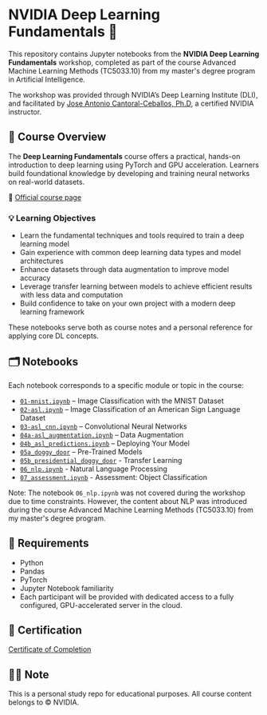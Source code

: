 # NVIDIA Deep Learning Fundamentals 🧠

This repository contains Jupyter notebooks from the **NVIDIA Deep Learning Fundamentals** workshop, completed as part of the course Advanced Machine Learning Methods (TC5033.10) from my master's degree program in Artificial Intelligence.

The workshop was provided through NVIDIA’s Deep Learning Institute (DLI), and facilitated by [Jose Antonio Cantoral-Ceballos, Ph.D](https://www.linkedin.com/in/jacantoral/), a certified NVIDIA instructor.

## 📘 Course Overview

The **Deep Learning Fundamentals** course offers a practical, hands-on introduction to deep learning using PyTorch and GPU acceleration. Learners build foundational knowledge by developing and training neural networks on real-world datasets.

🔗 [Official course page](https://learn.nvidia.com/courses/course-detail?course_id=course-v1:DLI+C-FX-01+V3)

### 💡 Learning Objectives

- Learn the fundamental techniques and tools required to train a deep learning model
- Gain experience with common deep learning data types and model architectures
- Enhance datasets through data augmentation to improve model accuracy
- Leverage transfer learning between models to achieve efficient results with less data and computation
- Build confidence to take on your own project with a modern deep learning framework

These notebooks serve both as course notes and a personal reference for applying core DL concepts.

## 🗂️ Notebooks

Each notebook corresponds to a specific module or topic in the course:

- [`01-mnist.ipynb`](https://github.com/igquinteroch/nvidia-dl-fundamentals/blob/main/01_mnist.ipynb) – Image Classification with the MNIST Dataset
- [`02-asl.ipynb`](https://github.com/igquinteroch/nvidia-dl-fundamentals/blob/main/02_asl.ipynb) – Image Classification of an American Sign Language Dataset
- [`03-asl_cnn.ipynb`](https://github.com/igquinteroch/nvidia-dl-fundamentals/blob/main/03_asl_cnn.ipynb) – Convolutional Neural Networks
- [`04a-asl_augmentation.ipynb`](https://github.com/igquinteroch/nvidia-dl-fundamentals/blob/main/04a_asl_augmentation.ipynb) – Data Augmentation 
- [`04b_asl_predictions.ipynb`](https://github.com/igquinteroch/nvidia-dl-fundamentals/blob/main/04b_asl_predictions.ipynb) – Deploying Your Model
- [`05a_doggy_door`](https://github.com/igquinteroch/nvidia-dl-fundamentals/blob/main/05a_doggy_door.ipynb) – Pre-Trained Models
- [`05b_presidential_doggy_door`](https://github.com/igquinteroch/nvidia-dl-fundamentals/blob/main/05b_presidential_doggy_door.ipynb) - Transfer Learning
- [`06_nlp.ipynb`](https://github.com/igquinteroch/nvidia-dl-fundamentals/blob/main/06_nlp.ipynb) - Natural Language Processing
- [`07_assessment.ipynb`](https://github.com/igquinteroch/nvidia-dl-fundamentals/blob/main/07_assessment.ipynb) - Assessment: Object Classification

Note: The notebook `06_nlp.ipynb` was not covered during the workshop due to time constraints. However, the content about NLP was introduced during the course Advanced Machine Learning Methods (TC5033.10) from my master's degree program.

## 🧰 Requirements

- Python
- Pandas
- PyTorch
- Jupyter Notebook familiarity
- Each participant will be provided with dedicated access to a fully configured, GPU-accelerated server in the cloud.

## 🏅 Certification

[Certificate of Completion](https://learn.nvidia.com/certificates?id=nU-RDVy_TLePw9B6agAXZQ)

## ✍🏼 Note

This is a personal study repo for educational purposes. All course content belongs to © NVIDIA.
